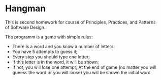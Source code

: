 # Hangman
This is second homework for course of Principles, Practices, and Patterns of Software Design. 

The programm is a game with simple rules:
  * There is a word and you know a number of letters;
  * You have 5 attempts to guess it;
  * Every step you should type one letter;
  * If this letter is in the word, it will be shown;
  * If not, you will lose one attempt;
At the end of game (no matter you will gueess the word or you will loose) you will be shown the initial word 
